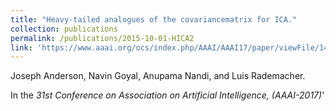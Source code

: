 ```yaml
---
title: "Heavy-tailed analogues of the covariancematrix for ICA."
collection: publications
permalink: /publications/2015-10-01-HICA2
link: 'https://www.aaai.org/ocs/index.php/AAAI/AAAI17/paper/viewFile/14756/14326'
---
```

Joseph Anderson, Navin Goyal, Anupama Nandi, and Luis Rademacher.

In the <i>31st Conference on Association on Artificial Intelligence, (AAAI-2017)</i>'
